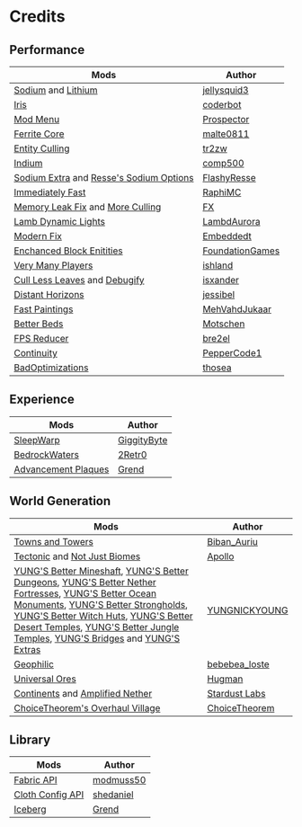 # Credits

## Performance
| Mods | Author |
|---|---|
| [Sodium](https://modrinth.com/mod/sodium) and [Lithium](https://modrinth.com/mod/lithium) | [jellysquid3](https://modrinth.com/user/jellysquid3) |
| [Iris](https://modrinth.com/mod/iris) | [coderbot](https://modrinth.com/user/coderbot) |
| [Mod Menu](https://modrinth.com/mod/modmenu) | [Prospector](https://modrinth.com/user/Prospector) |
| [Ferrite Core](https://modrinth.com/mod/ferrite-core) | [malte0811](https://modrinth.com/user/malte0811) |
| [Entity Culling](https://modrinth.com/mod/entityculling) | [tr2zw](https://modrinth.com/user/tr7zw) |
| [Indium](https://modrinth.com/mod/indium) | [comp500](https://modrinth.com/user/comp500) |
| [Sodium Extra](https://modrinth.com/mod/sodium-extra) and [Resse's Sodium Options](https://modrinth.com/resses-sodium-options) | [FlashyResse](https://modrinth.com/user/FlashyResse) |
| [Immediately Fast](https://modrinth.com/mod/immediatelyfast) | [RaphiMC](https://modrinth.com/RaphiMC)
| [Memory Leak Fix](https://modrinth.com/mod/memoryleakfix) and [More Culling](https://modrinth.com/mod/moreculling) | [FX](https://modrinth.com/user/FX) |
| [Lamb Dynamic Lights](https://modrinth.com/mod/lambdynamiclights) | [LambdAurora](https://modrinth.com/user/LambdAurora) |
| [Modern Fix](https://modrinth.com/mod/modernfix) | [Embeddedt](https://modrinth.com/embeddedt) |
| [Enchanced Block Enitities](https://modrinth.com/mod/ebe) | [FoundationGames](https://modrinth.com/user/FoundationGames) |
| [Very Many Players](https://modrinth.com/mod/vmp-fabric) | [ishland](https://modrinth.com/user/ishland) |
| [Cull Less Leaves](https://modrinth.com/mod/cull-less-leaves) and [Debugify](https://modrinth.com/mod/debugify) | [isxander](https://modrinth.com/user/isxander) |
| [Distant Horizons](https://modrinth.com/mod/distanthorizons) | [jessibel](https://modrinth.com/user/jessibel) |
| [Fast Paintings](https://modrinth.com/mod/fast-paintings) | [MehVahdJukaar](https://modrinth.com/user/MehVahdJukaar) |
| [Better Beds](https://modrinth.com/mod/betterbeds) | [Motschen](https://modrinth.com/user/Motschen) |
| [FPS Reducer](https://modrinth.com/mod/fps-reducer) | [bre2el](https://modrinth.com/user/bre2el) |
| [Continuity](https://modrinth.com/mod/continuity) | [PepperCode1](https://modrinth.com/user/PepperCode1) |
| [BadOptimizations](https://modrinth.com/mod/badoptimizations) | [thosea](https://modrinth.com/user/thosea) |

## Experience
| Mods | Author |
|---|---|
| [SleepWarp](https://modrinth.com/mod/sleep-warp) | [GiggityByte](https://modrinth.com/user/GiggityByte) |
| [BedrockWaters](https://modrinth.com/mod/bedrockwaters) | [2Retr0](https://modrinth.com/user/2Retr0) |
| [Advancement Plaques](https://modrinth.com/mod/advancement-plaques) | [Grend](https://modrinth.com/user/Grend) |

## World Generation
| Mods | Author |
|---|---|
| [Towns and Towers](https://modrinth.com/mod/towns-and-towers) | [Biban_Auriu](https://modrinth.com/user/Biban_Auria) |
| [Tectonic](https://modrinth.com/datapack/tectonic) and [Not Just Biomes](https://modrinth.com/mod/not-just-biomes)| [Apollo](https://modrinth.com/user/Apollo) |
| [YUNG'S Better Mineshaft](https://modrinth.com/mod/yungs-better-mineshaft), [YUNG'S Better Dungeons](https://modrinth.com/mod/yungs-better-dungeons), [YUNG'S Better Nether Fortresses](https://modrinth.com/mod/yungs-better-nether-fortresses), [YUNG'S Better Ocean Monuments](https://modrinth.com/mod/yungs-better-ocean-monuments), [YUNG'S Better Strongholds](https://modrinth.com/mod/yungs-better-strongholds), [YUNG'S Better Witch Huts](https://modrinth.com/mod/yungs-better-witch-huts), [YUNG'S Better Desert Temples](https://modrinth.com/mod/yungs-better-desert-temples), [YUNG'S Better Jungle Temples](https://modrinth.com/mod/yungs-better-jungle-temples), [YUNG'S Bridges](https://modrinth.com/mod/yungs-bridges) and [YUNG'S Extras](https://modrinth.com/mod/yungs-extras) | [YUNGNICKYOUNG](https://modrinth.com/user/YUNGNICKYOUNG) |
| [Geophilic](https://modrinth.com/datapck/geophilic) | [bebebea_loste](https://modrinth.com/user/bebebea_loste) |
| [Universal Ores](https://modrinth.com/mod/universal_ores) | [Hugman](https://modrinth.com/user/Hugman) |
| [Continents](https://modrinth.com/mod/continents) and [Amplified Nether](https://modrinth.com/mod/amplified-nether) | [Stardust Labs](https://modrinth.com/organization/stardust-labs) |
| [ChoiceTheorem's Overhaul Village](https://modrinth.com/mod/ct-overhaul-villge) | [ChoiceTheorem](https://modrinth.com/user/ChoiceTheorem) |

## Library
| Mods | Author |
|---|---|
| [Fabric API](https://modrinth.com/mod/fabric-api) | [modmuss50](https://modrinth.com/user/modmuss50) |
| [Cloth Config API](https://modrinth.com/mod/cloth-config) | [shedaniel](https://modrinth.com/user/shedaniel) |
| [Iceberg](https://modrinth.com/mod/iceberg) | [Grend](https://modrinth.com/user/Grend) |
